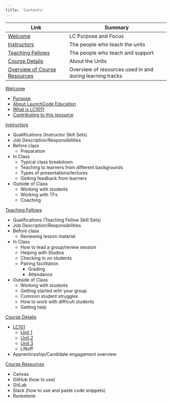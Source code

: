 ```yaml
---
title: 'Contents'
---
```


Link | Summary
|------------|-------------|
[Welcome](../course-staff-guide/welcome/) | LC Purpose and Focus
[Instructors](../course-staff-guide/instructors)  | The people who teach the units
[Teaching Fellows](../course-staff-guide/teaching-fellows) | The people who teach and support
[Course Details](../course-staff-guide/courses/) | About the Units
[Overview of Course Resources](../course-staff-guide/resources) | Overview of resources used in and during learning tracks

[Welcome](../course-staff-guide/welcome/)
- [Purpose](../course-staff-guide/welcome/purpose)
- [About LaunchCode Education](../course-staff-guide/welcome/about-education)
- [What is LC101?](../course-staff-guide/courses/lc101)
- [Contributing to this resource](../course-staff-guide/welcome/contribution)

[Instructors](../course-staff-guide/instructors)
- Qualifications (Instructor Skill Sets)
- Job Description/Responsibilities
- Before class
    - Preparation
- In Class
    - Typical class breakdown
    - Teaching to learners from different backgrounds
    - Types of presentations/lectures
    - Getting feedback from learners
- Outside of Class
    - Working with students
    - Working with TFs
    - Coaching

[Teaching Fellows](../course-staff-guide/teaching-fellows)
- Qualifications (Teaching Fellow Skill Sets)
- Job Description/Responsibilities 
- Before class
    - Reviewing lesson material
- In Class
    - How to lead a group/review session
    - Helping with Studios
    - Checking in on students
    - Pairing facilitation
        - Grading
        - Attendance
- Outside of Class
    - Working with students
    - Getting started with your group
    - Common student struggles
    - How to work with difficult students
    - Getting help

[Course Details](../course-staff-guide/courses/)
- [LC101](../course-staff-guide/courses/lc101)
    - [Unit 1](../course-staff-guide/courses/units)
    - [Unit 2](../course-staff-guide/courses/units/#unit-2)
    - [Unit 3](../course-staff-guide/courses/units/#unit-3)
    - Liftoff
- Apprenticeship/Candidate engagement overview

[Course Resources](../course-staff-guide/resources)
- Canvas
- GitHub (how to use)
- GitLab
- Slack (how to use and paste code snippets)
- Runestone
 